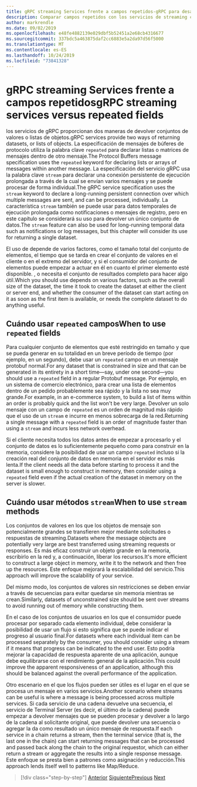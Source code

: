 ```yaml
---
title: gRPC streaming Services frente a campos repetidos-gRPC para desarrolladores de WCF
description: Comparar campos repetidos con los servicios de streaming como formas de pasar colecciones de datos con gRPC.
author: markrendle
ms.date: 09/02/2019
ms.openlocfilehash: e48fe4882139e029dbf5b52451a2e68cb4316677
ms.sourcegitcommit: 337bdc5a463875daf2cc6883e5a2da97d56f5000
ms.translationtype: MT
ms.contentlocale: es-ES
ms.lasthandoff: 10/24/2019
ms.locfileid: "73841328"
---
```

# <a name="grpc-streaming-services-versus-repeated-fields"></a><span data-ttu-id="5a780-103">gRPC streaming Services frente a campos repetidos</span><span class="sxs-lookup"><span data-stu-id="5a780-103">gRPC streaming services versus repeated fields</span></span>

<span data-ttu-id="5a780-104">los servicios de gRPC proporcionan dos maneras de devolver conjuntos de valores o listas de objetos.</span><span class="sxs-lookup"><span data-stu-id="5a780-104">gRPC services provide two ways of returning datasets, or lists of objects.</span></span> <span data-ttu-id="5a780-105">La especificación de mensajes de búferes de protocolo utiliza la palabra clave `repeated` para declarar listas o matrices de mensajes dentro de otro mensaje.</span><span class="sxs-lookup"><span data-stu-id="5a780-105">The Protocol Buffers message specification uses the `repeated` keyword for declaring lists or arrays of messages within another message.</span></span> <span data-ttu-id="5a780-106">La especificación del servicio gRPC usa la palabra clave `stream` para declarar una conexión persistente de ejecución prolongada a través de la cual se envían varios mensajes y se puede procesar de forma individual.</span><span class="sxs-lookup"><span data-stu-id="5a780-106">The gRPC service specification uses the `stream` keyword to declare a long-running persistent connection over which multiple messages are sent, and can be processed, individually.</span></span> <span data-ttu-id="5a780-107">La característica `stream` también se puede usar para datos temporales de ejecución prolongada como notificaciones o mensajes de registro, pero en este capítulo se considerará su uso para devolver un único conjunto de datos.</span><span class="sxs-lookup"><span data-stu-id="5a780-107">The `stream` feature can also be used for long-running temporal data such as notifications or log messages, but this chapter will consider its use for returning a single dataset.</span></span>

<span data-ttu-id="5a780-108">El uso de depende de varios factores, como el tamaño total del conjunto de elementos, el tiempo que se tarda en crear el conjunto de valores en el cliente o en el extremo del servidor, y si el consumidor del conjunto de elementos puede empezar a actuar en él en cuanto el primer elemento esté disponible. , o necesita el conjunto de resultados completo para hacer algo útil.</span><span class="sxs-lookup"><span data-stu-id="5a780-108">Which you should use depends on various factors, such as the overall size of the dataset, the time it took to create the dataset at either the client or server end, and whether the consumer of the dataset can start acting on it as soon as the first item is available, or needs the complete dataset to do anything useful.</span></span>

## <a name="when-to-use-repeated-fields"></a><span data-ttu-id="5a780-109">Cuándo usar `repeated` campos</span><span class="sxs-lookup"><span data-stu-id="5a780-109">When to use `repeated` fields</span></span>

<span data-ttu-id="5a780-110">Para cualquier conjunto de elementos que esté restringido en tamaño y que se pueda generar en su totalidad en un breve período de tiempo (por ejemplo, en un segundo), debe usar un `repeated` campo en un mensaje protobuf normal.</span><span class="sxs-lookup"><span data-stu-id="5a780-110">For any dataset that is constrained in size and that can be generated in its entirety in a short time—say, under one second—you should use a `repeated` field in a regular Protobuf message.</span></span> <span data-ttu-id="5a780-111">Por ejemplo, en un sistema de comercio electrónico, para crear una lista de elementos dentro de un pedido probablemente sea rápido y la lista no sea muy grande.</span><span class="sxs-lookup"><span data-stu-id="5a780-111">For example, in an e-commerce system, to build a list of items within an order is probably quick and the list won't be very large.</span></span> <span data-ttu-id="5a780-112">Devolver un solo mensaje con un campo de `repeated` es un orden de magnitud más rápido que el uso de un `stream` e incurre en menos sobrecarga de la red.</span><span class="sxs-lookup"><span data-stu-id="5a780-112">Returning a single message with a `repeated` field is an order of magnitude faster than using a `stream` and incurs less network overhead.</span></span>

<span data-ttu-id="5a780-113">Si el cliente necesita todos los datos antes de empezar a procesarlo y el conjunto de datos es lo suficientemente pequeño como para construir en la memoria, considere la posibilidad de usar un campo `repeated` incluso si la creación real del conjunto de datos en memoria en el servidor es más lenta.</span><span class="sxs-lookup"><span data-stu-id="5a780-113">If the client needs all the data before starting to process it and the dataset is small enough to construct in memory, then consider using a `repeated` field even if the actual creation of the dataset in memory on the server is slower.</span></span>

## <a name="when-to-use-stream-methods"></a><span data-ttu-id="5a780-114">Cuándo usar métodos `stream`</span><span class="sxs-lookup"><span data-stu-id="5a780-114">When to use `stream` methods</span></span>

<span data-ttu-id="5a780-115">Los conjuntos de valores en los que los objetos de mensaje son potencialmente grandes se transfieren mejor mediante solicitudes o respuestas de streaming.</span><span class="sxs-lookup"><span data-stu-id="5a780-115">Datasets where the message objects are potentially very large are best transferred using streaming requests or responses.</span></span> <span data-ttu-id="5a780-116">Es más eficaz construir un objeto grande en la memoria, escribirlo en la red y, a continuación, liberar los recursos.</span><span class="sxs-lookup"><span data-stu-id="5a780-116">It's more efficient to construct a large object in memory, write it to the network and then free up the resources.</span></span> <span data-ttu-id="5a780-117">Este enfoque mejorará la escalabilidad del servicio.</span><span class="sxs-lookup"><span data-stu-id="5a780-117">This approach will improve the scalability of your service.</span></span>

<span data-ttu-id="5a780-118">Del mismo modo, los conjuntos de valores sin restricciones se deben enviar a través de secuencias para evitar quedarse sin memoria mientras se crean.</span><span class="sxs-lookup"><span data-stu-id="5a780-118">Similarly, datasets of unconstrained size should be sent over streams to avoid running out of memory while constructing them.</span></span>

<span data-ttu-id="5a780-119">En el caso de los conjuntos de usuarios en los que el consumidor puede procesar por separado cada elemento individual, debe considerar la posibilidad de usar un flujo si esto significa que se puede indicar el progreso al usuario final.</span><span class="sxs-lookup"><span data-stu-id="5a780-119">For datasets where each individual item can be processed separately by the consumer, you should consider using a stream if it means that progress can be indicated to the end user.</span></span> <span data-ttu-id="5a780-120">Esto podría mejorar la capacidad de respuesta aparente de una aplicación, aunque debe equilibrarse con el rendimiento general de la aplicación.</span><span class="sxs-lookup"><span data-stu-id="5a780-120">This could improve the apparent responsiveness of an application, although this should be balanced against the overall performance of the application.</span></span>

<span data-ttu-id="5a780-121">Otro escenario en el que los flujos pueden ser útiles es el lugar en el que se procesa un mensaje en varios servicios.</span><span class="sxs-lookup"><span data-stu-id="5a780-121">Another scenario where streams can be useful is where a message is being processed across multiple services.</span></span> <span data-ttu-id="5a780-122">Si cada servicio de una cadena devuelve una secuencia, el servicio de Terminal Server (es decir, el último de la cadena) puede empezar a devolver mensajes que se pueden procesar y devolver a lo largo de la cadena al solicitante original, que puede devolver una secuencia o agregar la da como resultado un único mensaje de respuesta.</span><span class="sxs-lookup"><span data-stu-id="5a780-122">If each service in a chain returns a stream, then the terminal service (that is, the last one in the chain) can start returning messages that can be processed and passed back along the chain to the original requestor, which can either return a stream or aggregate the results into a single response message.</span></span> <span data-ttu-id="5a780-123">Este enfoque se presta bien a patrones como asignación y reducción.</span><span class="sxs-lookup"><span data-stu-id="5a780-123">This approach lends itself well to patterns like Map/Reduce.</span></span>

>[!div class="step-by-step"]
><span data-ttu-id="5a780-124">[Anterior](migrate-duplex-services.md)
>[Siguiente](client-libraries.md)</span><span class="sxs-lookup"><span data-stu-id="5a780-124">[Previous](migrate-duplex-services.md)
[Next](client-libraries.md)</span></span>
